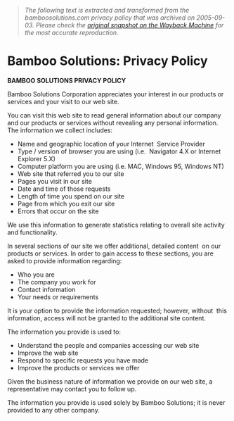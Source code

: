 > *The following text is extracted and transformed from the bamboosolutions.com privacy policy that was archived on 2005-09-03. Please check the [original snapshot on the Wayback Machine](https://web.archive.org/web/20050903071405id_/http%3A//www.bamboosolutions.com/privacy.html) for the most accurate reproduction.*

# Bamboo Solutions: Privacy Policy

**BAMBOO SOLUTIONS PRIVACY POLICY**

Bamboo Solutions Corporation appreciates your interest in our products or services and your visit to our web site. 

You can visit this web site to read general information about our company  and our products or services without revealing any personal information. The information we collect includes: 

  * Name and geographic location of your Internet  Service Provider 
  * Type / version of browser you are using (i.e.  Navigator 4.X or Internet Explorer 5.X) 
  * Computer platform you are using (i.e. MAC, Windows 95, Windows NT) 
  * Web site that referred you to our site 
  * Pages you visit in our site 
  * Date and time of those requests 
  * Length of time you spend on our site 
  * Page from which you exit our site 
  * Errors that occur on the site 



We use this information to generate statistics relating to overall site activity and functionality. 

In several sections of our site we offer additional, detailed content  on our products or services. In order to gain access to these sections, you are asked to provide information regarding: 

  * Who you are 
  * The company you work for 
  * Contact information 
  * Your needs or requirements 



It is your option to provide the information requested; however, without  this information, access will not be granted to the additional site content. 

The information you provide is used to: 

  * Understand the people and companies accessing our web site 
  * Improve the web site 
  * Respond to specific requests you have made 
  * Improve the products or services we offer 



Given the business nature of information we provide on our web site, a representative may contact you to follow up. 

The information you provide is used solely by Bamboo Solutions; it is never provided to any other company. 
